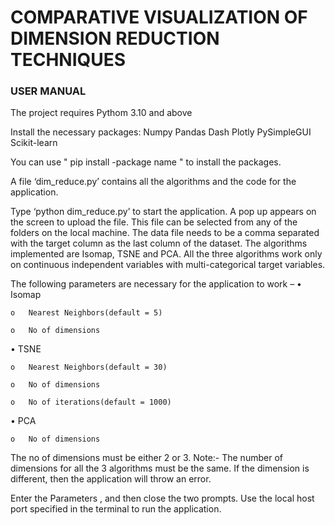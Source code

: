 # COMPARATIVE VISUALIZATION OF DIMENSION REDUCTION TECHNIQUES

### USER MANUAL

The project requires Pythom 3.10 and above

Install the necessary packages:
Numpy 
Pandas
Dash
Plotly
PySimpleGUI
Scikit-learn

You can use " pip install -package name " to install the packages.


A file ‘dim_reduce.py’ contains all the algorithms and the code for the application. 


Type ‘python dim_reduce.py’ to start the application.
A pop up appears on the screen to upload the file. This file can be selected from any of the folders on the local machine. 
The data file needs to be a comma separated with the target column as the last column of the dataset. 
The algorithms implemented are Isomap, TSNE and PCA. All the three algorithms work only on continuous independent variables with multi-categorical target variables.

The following parameters are necessary for the application to work –
•	Isomap 

    o	Nearest Neighbors(default = 5)
    
    o	No of dimensions
    
•	TSNE 

    o	Nearest Neighbors(default = 30)
    
    o	No of dimensions
    
    o	No of iterations(default = 1000)
    
•	PCA 

    o	No of dimensions
    
    
The no of dimensions must be either 2 or 3.
Note:- The number of dimensions for all the 3 algorithms must be the same. If the dimension is different, then the application will throw an error.

Enter the Parameters , and then close the two prompts.
Use the local host port specified in the terminal to run the application.




